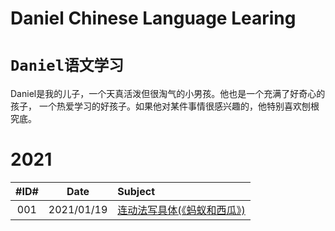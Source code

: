 # Daniel Chinese Language Learing
# `Daniel语文学习`

Daniel是我的儿子，一个天真活泼但很淘气的小男孩。他也是一个充满了好奇心的孩子，
一个热爱学习的好孩子。如果他对某件事情很感兴趣的，他特别喜欢刨根究底。

# 2021

|#ID#|Date |Subject|
|:--:|:---:|:------|
| 001|2021/01/19|[连动法写具体(《蚂蚁和西瓜》)][2021001]|


[2021001]: 2021/01/02.0119.md
